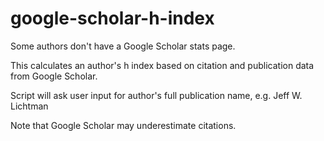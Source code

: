 # google-scholar-h-index
Some authors don't have a Google Scholar stats page. 

This calculates an author's h index based on citation and publication data from Google Scholar.

Script will ask user input for author's full publication name, e.g. Jeff W. Lichtman

Note that Google Scholar may underestimate citations.
